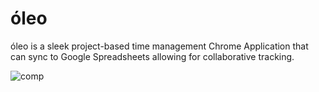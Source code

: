 óleo
====

óleo is a sleek project-based time management Chrome Application that can sync to Google Spreadsheets allowing for collaborative tracking.

![comp](http://petesaia.com/work/oleo/spread.jpg)
